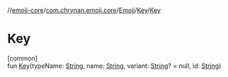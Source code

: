 //[emoji-core](../../../../index.md)/[com.chrynan.emoji.core](../../index.md)/[Emoji](../index.md)/[Key](index.md)/[Key](-key.md)

# Key

[common]\
fun [Key](-key.md)(typeName: [String](https://kotlinlang.org/api/latest/jvm/stdlib/kotlin/-string/index.html), name: [String](https://kotlinlang.org/api/latest/jvm/stdlib/kotlin/-string/index.html), variant: [String](https://kotlinlang.org/api/latest/jvm/stdlib/kotlin/-string/index.html)? = null, id: [String](https://kotlinlang.org/api/latest/jvm/stdlib/kotlin/-string/index.html))
